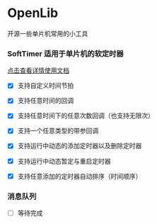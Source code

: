 # OpenLib

开源一些单片机常用的小工具



### SoftTimer 适用于单片机的软定时器

[点击查看详情使用文档](https://github.com/Jgcoder2023/OpenLib/tree/main/SoftTimer)

- [x] 支持自定义时间节拍
- [x] 支持任意时间的回调
- [x] 支持任意时间下的任意次数回调（也支持无限次）
- [x] 支持一个任意类型的带参回调
- [x] 支持运行中动态的添加定时器以及删除定时器
- [x] 支持运行中动态暂定与重启定时器
- [x] 支持任意添加的定时器自动排序（时间顺序）



### 消息队列

- [ ] 等待完成





